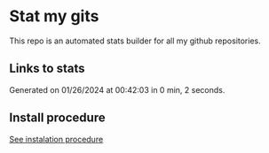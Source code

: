 # Stat my gits

This repo is an automated stats builder for all my github repositories.

## Links to stats


Generated on 01/26/2024 at 00:42:03 in 0 min, 2 seconds.

## Install procedure

[See instalation procedure](./src/install.md)
